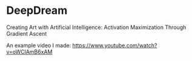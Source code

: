 # DeepDream
Creating Art with Artificial Intelligence: Activation Maximization Through Gradient Ascent

An example video I made: https://www.youtube.com/watch?v=oWClAmB6xAM
